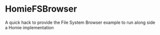 # HomieFSBrowser
A quick hack to provide the File System Browser example to run along side a Homie implementation
